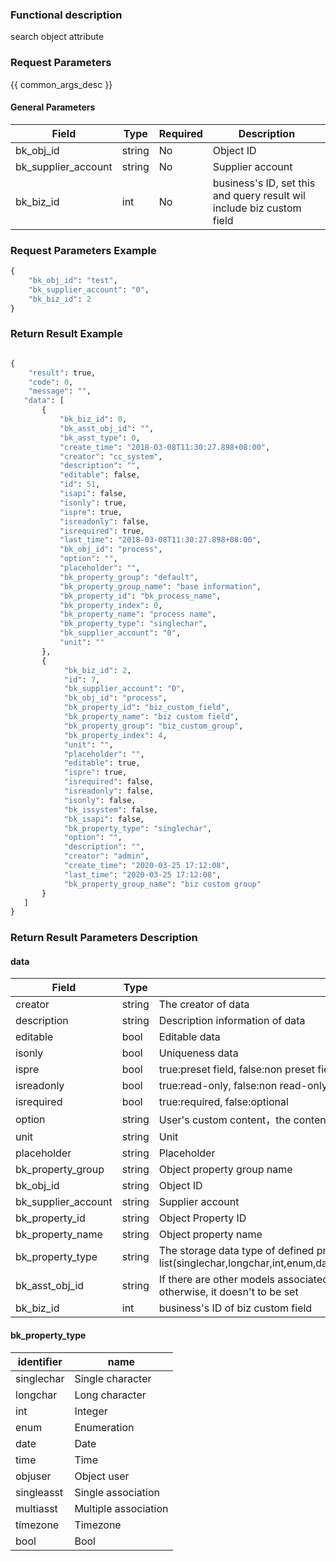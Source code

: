 ### Functional description

search object attribute

### Request Parameters

{{ common_args_desc }}

#### General Parameters

| Field                |  Type      | Required	   |  Description                       |
|---------------------|------------|--------|-----------------------------|
|bk_obj_id            | string     | No     | Object ID                      |
|bk_supplier_account  | string     | No     | Supplier account                  |
| bk_biz_id           | int        | No    | business's ID, set this and query result wil include biz custom field |


### Request Parameters Example

``` python
{
    "bk_obj_id": "test",
    "bk_supplier_account": "0",
    "bk_biz_id": 2
}
```


### Return Result Example

```python

{
    "result": true,
    "code": 0,
    "message": "",
   "data": [
       {
           "bk_biz_id": 0,
           "bk_asst_obj_id": "",
           "bk_asst_type": 0,
           "create_time": "2018-03-08T11:30:27.898+08:00",
           "creator": "cc_system",
           "description": "",
           "editable": false,
           "id": 51,
           "isapi": false,
           "isonly": true,
           "ispre": true,
           "isreadonly": false,
           "isrequired": true,
           "last_time": "2018-03-08T11:30:27.898+08:00",
           "bk_obj_id": "process",
           "option": "",
           "placeholder": "",
           "bk_property_group": "default",
           "bk_property_group_name": "base information",
           "bk_property_id": "bk_process_name",
           "bk_property_index": 0,
           "bk_property_name": "process name",
           "bk_property_type": "singlechar",
           "bk_supplier_account": "0",
           "unit": ""
       },
       {
            "bk_biz_id": 2,
            "id": 7,
            "bk_supplier_account": "0",
            "bk_obj_id": "process",
            "bk_property_id": "biz_custom_field",
            "bk_property_name": "biz custom field",
            "bk_property_group": "biz_custom_group",
            "bk_property_index": 4,
            "unit": "",
            "placeholder": "",
            "editable": true,
            "ispre": true,
            "isrequired": false,
            "isreadonly": false,
            "isonly": false,
            "bk_issystem": false,
            "bk_isapi": false,
            "bk_property_type": "singlechar",
            "option": "",
            "description": "",
            "creator": "admin",
            "create_time": "2020-03-25 17:12:08",
            "last_time": "2020-03-25 17:12:08",
            "bk_property_group_name": "biz custom group"
       }
   ]
}
```

### Return Result Parameters Description

#### data

| Field                | Type         | Description                                                       |
|---------------------|--------------|------------------------------------------------------------|
| creator             | string       | The creator of data                                               |
| description         | string       | Description information of data                                              |
| editable            | bool         | Editable data                                         |
| isonly              | bool         | Uniqueness data                                                 |
| ispre               | bool         | true:preset field, false:non preset field                             |
| isreadonly          | bool         | true:read-only, false:non read-only                                    |
| isrequired          | bool         | true:required, false:optional                                      |
| option              | string       | User's custom content，the content and format of memory is determined by caller               |
| unit                | string       | Unit                                                       |
| placeholder         | string       | Placeholder                                                     |
| bk_property_group   | string       | Object property group name                                             |
| bk_obj_id           | string       | Object ID                                                     |
| bk_supplier_account | string       | Supplier account                                                 |
| bk_property_id      | string       | Object Property ID                                               |
| bk_property_name    | string       | Object property name                                       |
| bk_property_type    | string       | The storage data type of defined property field,range list(singlechar,longchar,int,enum,date,time,objuser,singleasst,multiasst,timezone,bool)|
| bk_asst_obj_id      | string       | If there are other models associated with the object, then must be set this field, otherwise, it doesn't to be set|
| bk_biz_id           | int          | business's ID of biz custom field                          |

#### bk_property_type

| identifier       | name     |
|------------|----------|
| singlechar | Single character   |
| longchar   | Long character   |
| int        | Integer     |
| enum       | Enumeration |
| date       | Date     |
| time       | Time      |
| objuser    | Object user      |
| singleasst | Single association   |
| multiasst  | Multiple association   |
| timezone   | Timezone     |
| bool       | Bool     |
